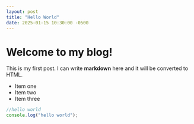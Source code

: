 ```yaml
---
layout: post
title: "Hello World"
date: 2025-01-15 10:30:00 -0500
---
```


# Welcome to my blog!

This is my first post. I can write **markdown** here and it will be converted to HTML.

- Item one
- Item two
- Item three

```javascript
//hello world
console.log("hello world");